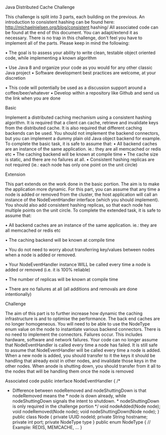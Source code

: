 Java Distributed Cache Challenge 

This challenge is split into 3 parts, each building on the previous. 
An introduction to consistent hashing can be found here: http://michaelnielsen.org/blog/consistent hashing/ 
All associated code can be found at the end of this document. You can adapt/extend it as necessary. There is no trap in this challenge, don't feel you have to implement all of the parts. Please keep in mind the following: 

• The goal is to assess your ability to write clean, testable object oriented code, while  implementing a known algorithm 

• Use Java 8 and organize your code as you would for any other classic Java project • Software development best practices are welcome, at your discretion 

• This code will potentially be used as a discussion support around a coffee/beer/whatever • Develop within a repository like Github and send us the link when you are done  


Basic 

Implement a distributed caching mechanism using a consistent hashing algorithm. 
It is required that a client can cache, retrieve and invalidate keys from the distributed cache. It is also  required that different caching backends can be used. You should not implement the backend  connectors, but you can implement a dummy plain old Java object backend for example. 
To complete the basic task, it is safe to assume that: 
• All backend caches are an instance of the same application. ie.: they are all memcached or redis etc 
• The caching backend will be known at compile time 
• The cache size is static, and there are no failures at all. 
• Consistent hashing replicas are not required (ie.: each node has only one point on the unit  circle)  

Extension 

This part extends on the work done in the basic portion. The aim is to make the application more  dynamic. 
For this part, you can assume that any time a node is added or removed from the cluster, the host  application will call an instance of the NodeEventHandler interface (which you should implement). 
You should also add consistent hashing replicas, so that each node has multiple points on the unit  circle. 
To complete the extended task, it is safe to assume that:

• All backend caches are an instance of the same application. ie.: they are all memcached or  redis etc 

• The caching backend will be known at compile time 

• You do not need to worry about transferring key/values between nodes when a node is  added or removed.

• Your NodeEventHandler instance WILL be called every time a node is added or removed (i.e.  it is 100% reliable) 

• The number of replicas will be known at compile time 

• There are no failures at all (all additions and removals are done intentionally)  

Challenge 

The aim of this part is to further increase how dynamic the caching infrastructure is and to optimise  the performance. 
The back end caches are no longer homogeneous. You will need to be able to use the NodeType  enum value on the node to instantiate various backend connectors. There is no need to implement  the connectors. Failures occur. This includes hardware, software and network failures. Your code can  no longer assume that NodeEventHandler is called every time a node has failed. It is still safe to  assume that NodeEventHandler will be called every time a node is added. When a new node is  added, you should transfer to it the keys it should be handling that already exist in other nodes, and  invalidate those keys in the other nodes. When anode is shutting down, you should transfer from it  all to the nodes that will be handling them once the node is removed 

Associated code 
public interface NodeEventHandler { 
 /* 
 * Difference between nodeRemoved and nodeShuttingDown is that nodeRemoved means the  * node is down already, while nodeShuttingDown signals the intent to shutdown.  * nodeShuttingDown is only required in the challenge portion 
 */ 
 void nodeAdded(Node node); 
 void nodeRemoved(Node node); 
 void nodeShuttingDown(Node node); 
} 
public class Node { 
 private UUID nodeId; 
 private String hostname; 
 private int port; 
 private NodeType type 
} 
public enum NodeType { 
 // Example: REDIS, MEMCACHE, ... 
}
